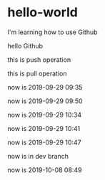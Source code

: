 # hello-world

I'm learning how to use Github

hello Github

this is push operation

this is pull operation

now is 2019-09-29 09:35

now is 2019-09-29 09:50

now is 2019-09-29 10:34

now is 2019-09-29 10:41

now is 2019-09-29 10:47

now is in dev branch

now is 2019-10-08 08:49